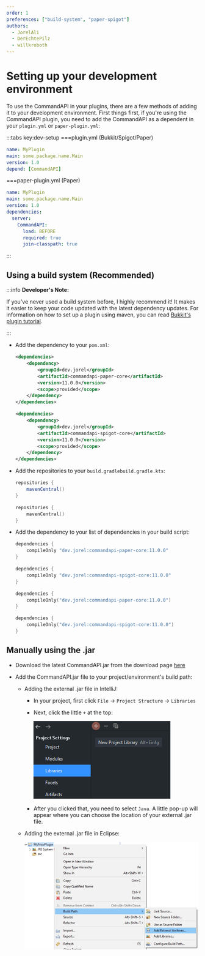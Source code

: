 ```yaml
---
order: 1
preferences: ["build-system", "paper-spigot"]
authors:
  - JorelAli
  - DerEchtePilz
  - willkroboth
---
```


# Setting up your development environment

To use the CommandAPI in your plugins, there are a few methods of adding it to your development environment. First things first, if you're using the CommandAPI plugin, you need to add the CommandAPI as a dependent in your `plugin.yml` or `paper-plugin.yml`:

:::tabs key:dev-setup
===plugin.yml (Bukkit/Spigot/Paper)
```yaml
name: MyPlugin
main: some.package.name.Main
version: 1.0
depend: [CommandAPI]
```
===paper-plugin.yml (Paper)
```yaml
name: MyPlugin
main: some.package.name.Main
version: 1.0
dependencies:
  server:
    CommandAPI:
      load: BEFORE
      required: true
      join-classpath: true
```

:::

## Using a build system (Recommended)

:::info **Developer's Note:**

If you've never used a build system before, I highly recommend it! It makes it easier to keep your code updated with the latest dependency updates. For information on how to set up a plugin using maven, you can read [Bukkit's plugin tutorial](https://bukkit.gamepedia.com/Plugin_Tutorial).

:::

<div class="maven">

- Add the dependency to your `pom.xml`:

  <div class="paper">

  ```xml
  <dependencies>
      <dependency>
          <groupId>dev.jorel</groupId>
          <artifactId>commandapi-paper-core</artifactId>
          <version>11.0.0</version>
          <scope>provided</scope>
      </dependency>
  </dependencies>
  ```

  </div>
  <div class="spigot">

  ```xml
  <dependencies>
      <dependency>
          <groupId>dev.jorel</groupId>
          <artifactId>commandapi-spigot-core</artifactId>
          <version>11.0.0</version>
          <scope>provided</scope>
      </dependency>
  </dependencies>
  ```

  </div>

</div>
<div class="gradle">

- Add the repositories to your <span class="groovy">`build.gradle`</span><span class="kts">`build.gradle.kts`</span>:

  <div class="groovy">
  
  ```groovy
  repositories {
      mavenCentral()
  }
  ```
  
  </div>
  <div class="kts">
  
  ```kotlin
  repositories {
      mavenCentral()
  }
  ```

  </div>
  
  
- Add the dependency to your list of dependencies in your build script:

  <div class="groovy">

  <div class="paper">
  
  ```groovy
  dependencies {
      compileOnly "dev.jorel:commandapi-paper-core:11.0.0"
  }
  ```
  
  </div> 
  <div class="spigot">

  ```groovy
  dependencies {
      compileOnly "dev.jorel:commandapi-spigot-core:11.0.0"
  }
  ```
  
  </div>
  
  </div>
  <div class="kts">
  
  <div class="paper">

  ```kotlin
  dependencies {
      compileOnly("dev.jorel:commandapi-paper-core:11.0.0")
  }
  ```
  
  </div>
  <div class="spigot">
  
  ```kotlin
  dependencies {
      compileOnly("dev.jorel:commandapi-spigot-core:11.0.0")
  }
  ```
  
  </div>
  </div>

</div>

## Manually using the .jar

- Download the latest CommandAPI.jar from the download page [here](https://github.com/CommandAPI/CommandAPI/releases/latest)

- Add the CommandAPI.jar file to your project/environment's build path:

  - Adding the external .jar file in IntelliJ:

    - In your project, first click `File` -> `Project Structure` -> `Libraries`

    - Next, click the little `+` at the top:

      ![An image in IntelliJ showing the plus icon to add an external .jar.](/images/intellij.png)

    - After you clicked that, you need to select `Java`. A little pop-up will appear where you can choose the location of your external .jar file.

  - Adding the external .jar file in Eclipse:

    ![An image of some context menu entries in Eclipse after right clicking a project. Displays the highlighted options "Build Path", followed by "Add External Archives..."](/images/eclipse.jpg)
